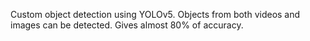 Custom object detection using YOLOv5. Objects from both videos and images can be detected. Gives almost 80% of accuracy.
